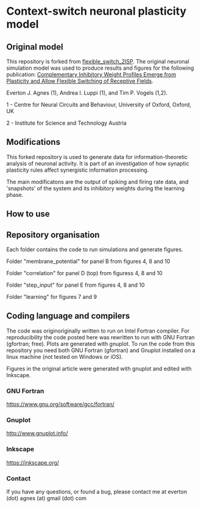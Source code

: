 # Context-switch neuronal plasticity model

## Original model

This repository is forked from [flexible_switch_2ISP](https://github.com/ejagnes/flexible_switch_2ISP). The original neuronal simulation model was used to produce results and figures for the following publication:
[Complementary Inhibitory Weight Profiles Emerge from Plasticity and Allow Flexible Switching of Receptive Fields](https://www.jneurosci.org/content/40/50/9634).

Everton J. Agnes (1), Andrea I. Luppi (1), and Tim P. Vogels (1,2).

1 - Centre for Neural Circuits and Behaviour, University of Oxford, Oxford, UK

2 - Institute for Science and Technology Austria 

## Modifications

This forked repository is used to generate data for information-theoretic analysis of neuronal activity. It is part of an investigation of how synaptic plasticity rules affect synergistic information processing. 

The main modificatons are the output of spiking and firing rate data, and 'snapshots' of the system and its inhibitory weights during the learning phase.

## How to use

## Repository organisation

Each folder contains the code to run simulations and generate figures.

Folder "membrane_potential" for panel B from figures 4, 8 and 10

Folder "correlation" for panel D (top) from figuress 4, 8 and 10

Folder "step_input" for panel E from figures 4, 8 and 10

Folder "learning" for figures 7 and 9

## Coding language and compilers

The code was originoriginally written to run on Intel Fortran compiler. For reproducibility the code posted here was rewritten to run with GNU Fortran (gfortran; free). Plots are generated with gnuplot. To run the code from this repository you need both GNU Fortran (gfortran) and Gnuplot installed on a linux machine (not tested on Windows or iOS).

Figures in the original article were generated with gnuplot and edited with Inkscape.

### GNU Fortran

https://www.gnu.org/software/gcc/fortran/

### Gnuplot

http://www.gnuplot.info/

### Inkscape

https://inkscape.org/

### Contact

If you have any questions, or found a bug, please contact me at everton (dot) agnes (at) gmail (dot) com
